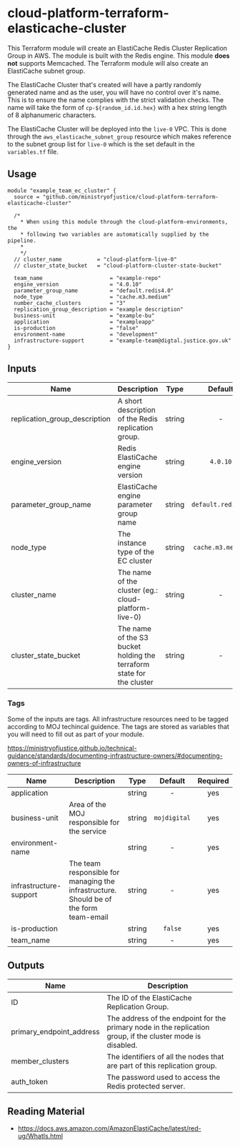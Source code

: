 # cloud-platform-terraform-elasticache-cluster
This Terraform module will create an ElastiCache Redis Cluster Replication Group in AWS. The module is built with the Redis engine. This module **does not** supports Memcached. The Terraform module will also create an ElastiCache subnet group.

The ElastiCache Cluster that's created will have a partly randomly generated name and as the user, you will have no control over it's name. This is to ensure the name complies with the strict validation checks. The name will take the form of `cp-${random_id.id.hex}` with a hex string length of 8 alphanumeric characters.

The ElastiCache Cluster will be deployed into the `live-0` VPC. This is done through the `aws_elasticache_subnet_group` resource which makes reference to the subnet group list for `live-0` which is the set default in the `variables.tf` file.

## Usage

```hcl
module "example_team_ec_cluster" {
  source = "github.com/ministryofjustice/cloud-platform-terraform-elasticache-cluster"

  /*
    * When using this module through the cloud-platform-environments, the
    * following two variables are automatically supplied by the pipeline.
    *
    */
  // cluster_name           = "cloud-platform-live-0"
  // cluster_state_bucket   = "cloud-platform-cluster-state-bucket"

  team_name                     = "example-repo"
  engine_version                = "4.0.10"
  parameter_group_name          = "default.redis4.0"
  node_type                     = "cache.m3.medium"
  number_cache_clusters         = "3"
  replication_group_description = "example description"
  business-unit                 = "example-bu"
  application                   = "exampleapp"
  is-production                 = "false"
  environment-name              = "development"
  infrastructure-support        = "example-team@digtal.justice.gov.uk"
}
```
## Inputs

| Name | Description | Type | Default | Required |
|------|-------------|:----:|:-----:|:-----:|
| replication_group_description | A short description of the Redis replication group. | string | - | yes |
| engine_version | Redis ElastiCache engine version | string | `4.0.10` | no |
| parameter_group_name | ElastiCache engine parameter group name| string | `default.redis4.0` | no |
| node_type | The instance type of the EC cluster | string | `cache.m3.medium` | no |
| cluster_name | The name of the cluster (eg.: cloud-platform-live-0) | string | - | yes |
| cluster_state_bucket | The name of the S3 bucket holding the terraform state for the cluster | string | - | yes |


### Tags

Some of the inputs are tags. All infrastructure resources need to be tagged according to MOJ techincal guidence. The tags are stored as variables that you will need to fill out as part of your module.

https://ministryofjustice.github.io/technical-guidance/standards/documenting-infrastructure-owners/#documenting-owners-of-infrastructure

| Name | Description | Type | Default | Required |
|------|-------------|:----:|:-----:|:-----:|
| application |  | string | - | yes |
| business-unit | Area of the MOJ responsible for the service | string | `mojdigital` | yes |
| environment-name |  | string | - | yes |
| infrastructure-support | The team responsible for managing the infrastructure. Should be of the form team-email | string | - | yes |
| is-production |  | string | `false` | yes |
| team_name |  | string | - | yes |

## Outputs

| Name | Description |
|------|-------------|
| ID | The ID of the ElastiCache Replication Group. |
| primary_endpoint_address | The address of the endpoint for the primary node in the replication group, if the cluster mode is disabled. |
| member_clusters | The identifiers of all the nodes that are part of this replication group. |
| auth_token | The password used to access the Redis protected server. |

## Reading Material

- https://docs.aws.amazon.com/AmazonElastiCache/latest/red-ug/WhatIs.html
